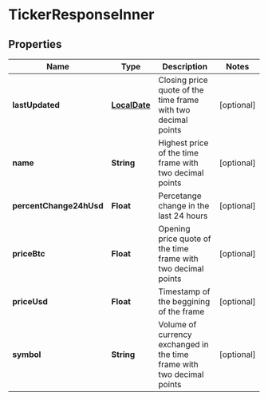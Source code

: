 
# TickerResponseInner

## Properties
Name | Type | Description | Notes
------------ | ------------- | ------------- | -------------
**lastUpdated** | [**LocalDate**](LocalDate.md) | Closing price quote of the time frame with two decimal points |  [optional]
**name** | **String** | Highest price of the time frame with two decimal points |  [optional]
**percentChange24hUsd** | **Float** | Percetange change in the last 24 hours |  [optional]
**priceBtc** | **Float** | Opening price quote of the time frame with two decimal points |  [optional]
**priceUsd** | **Float** | Timestamp of the beggining of the frame |  [optional]
**symbol** | **String** | Volume of currency exchanged in the time frame with two decimal points |  [optional]



